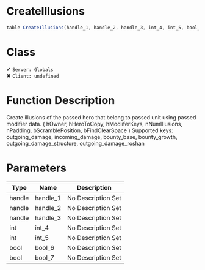 # CreateIllusions
```js	
table CreateIllusions(handle_1, handle_2, handle_3, int_4, int_5, bool_6, bool_7)
```
# Class
✔ `Server: Globals`  
✖ `Client: undefined`  

# Function Description
Create illusions of the passed hero that belong to passed unit using passed modifier data. ( hOwner, hHeroToCopy, hModiiferKeys, nNumIllusions, nPadding, bScramblePosition, bFindClearSpace ) Supported keys: outgoing_damage, incoming_damage, bounty_base, bounty_growth, outgoing_damage_structure, outgoing_damage_roshan
# Parameters
Type|Name|Description
--|--|--
handle|handle_1|No Description Set
handle|handle_2|No Description Set
handle|handle_3|No Description Set
int|int_4|No Description Set
int|int_5|No Description Set
bool|bool_6|No Description Set
bool|bool_7|No Description Set
